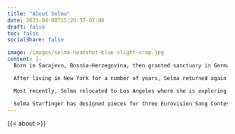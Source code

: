 ```yaml
---
title: "About Selma"
date: 2023-04-08T15:20:57-07:00
draft: false
toc: false
socialShare: false

image: /images/selma-headshot-blue-slight-crop.jpg
content: |-
  Born in Sarajevo, Bosnia-Herzegovina, then granted sanctuary in Germany for the second half of her teen years, Selma was raised with a uniquely international perspective. Following the Dayton Accords, she returned to Sarajevo to assist her family and her native country recover. In 2005, Selma was accepted into ESMOD Berlin - International University of Art for Fashion, where she immediately started receiving awards and recognition from Berlin to China.

  After living in New York for a number of years, Selma returned again to Sarajevo, this time to open her atelier and actively cultivate community around the arts, fashion, and commerce in her city of origin.

  Most recently, Selma relocated to Los Angeles where she is exploring more spiritual influences in and through her work.

  Selma Starfinger has designed pieces for three Eurovision Song Contests and performers, commercials for high end brands like Mercedes Benz and Hasselblad, and her work has been worn by countless models, including Rihanna, Omahyra Mota, and Coco Rocha.
---
```


{{< about >}}
